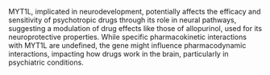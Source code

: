 MYT1L, implicated in neurodevelopment, potentially affects the efficacy and sensitivity of psychotropic drugs through its role in neural pathways, suggesting a modulation of drug effects like those of allopurinol, used for its neuroprotective properties. While specific pharmacokinetic interactions with MYT1L are undefined, the gene might influence pharmacodynamic interactions, impacting how drugs work in the brain, particularly in psychiatric conditions.